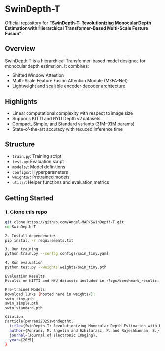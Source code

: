 # SwinDepth-T

Official repository for **"SwinDepth-T: Revolutionizing Monocular Depth Estimation with Hierarchical Transformer-Based Multi-Scale Feature Fusion"**.

## Overview
SwinDepth-T is a hierarchical Transformer-based model designed for monocular depth estimation. It combines:
- Shifted Window Attention
- Multi-Scale Feature Fusion Attention Module (MSFA-Net)
- Lightweight and scalable encoder-decoder architecture

## Highlights
- Linear computational complexity with respect to image size
- Supports KITTI and NYU Depth v2 datasets
- Compact, Simple, and Standard variants (31M–93M params)
- State-of-the-art accuracy with reduced inference time

##  Structure
- `train.py`: Training script
- `test.py`: Evaluation script
- `models/`: Model definitions
- `configs/`: Hyperparameters
- `weights/`: Pretrained models
- `utils/`: Helper functions and evaluation metrics

## Getting Started

### 1. Clone this repo
```bash
git clone https://github.com/Angel-MAP/SwinDepth-T.git
cd SwinDepth-T

2. Install dependencies
pip install -r requirements.txt

3. Run training
python train.py --config configs/swin_tiny.yaml

4. Run evaluation
python test.py --weights weights/swin_tiny.pth

Evaluation Results
Results on KITTI and NYU datasets included in /logs/benchmark_results.

Pre-trained Models
Download links (hosted here in weights/):
swin_tiny.pth
swin_simple.pth
swin_standard.pth

Citation
@article{ponrani2025swindeptht,
  title={SwinDepth-T: Revolutionizing Monocular Depth Estimation with Hierarchical Transformer-Based Multi-Scale Feature Fusion},
  author={Ponrani, M. Angelin and Ezhilarasi, P. and Rajeshkannan, S.},
  journal={Journal of Electronic Imaging},
  year={2025}
}







